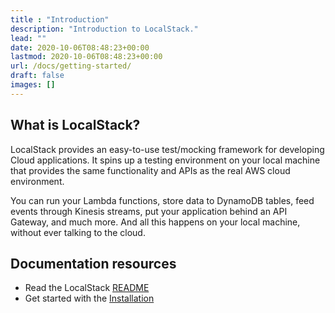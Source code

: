 ```yaml
---
title : "Introduction"
description: "Introduction to LocalStack."
lead: ""
date: 2020-10-06T08:48:23+00:00
lastmod: 2020-10-06T08:48:23+00:00
url: /docs/getting-started/
draft: false
images: []
---
```


## What is LocalStack?

LocalStack provides an easy-to-use test/mocking framework for developing Cloud applications.
It spins up a testing environment on your local machine that provides the same functionality and APIs as the real AWS cloud environment.

You can run your Lambda functions, store data to DynamoDB tables, feed events through Kinesis streams, put your application behind an API Gateway, and much more. And all this happens on your local machine, without ever talking to the cloud.

## Documentation resources

* Read the LocalStack [README](https://github.com/localstack/localstack/blob/master/README.md)
* Get started with the [Installation](../installation/)
